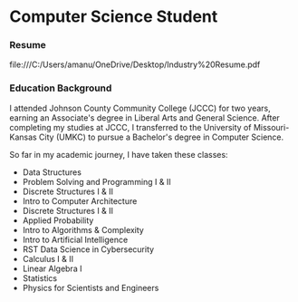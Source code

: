 # Computer Science Student

### Resume
file:///C:/Users/amanu/OneDrive/Desktop/Industry%20Resume.pdf

### Education Background

I attended Johnson County Community College (JCCC) for two years, earning an Associate's degree in Liberal Arts and General Science. After completing my studies at JCCC, I transferred to the University of Missouri-Kansas City (UMKC) to pursue a Bachelor's degree in Computer Science. 

So far in my academic journey, I have taken these classes: 
- Data Structures
- Problem Solving and Programming I & II
- Discrete Structures I & II
- Intro to Computer Architecture
- Discrete Structures I & II
- Applied Probability
- Intro to Algorithms & Complexity
- Intro to Artificial Intelligence
- RST Data Science in Cybersecurity
- Calculus I & II
- Linear Algebra I
- Statistics
- Physics for Scientists and Engineers 
